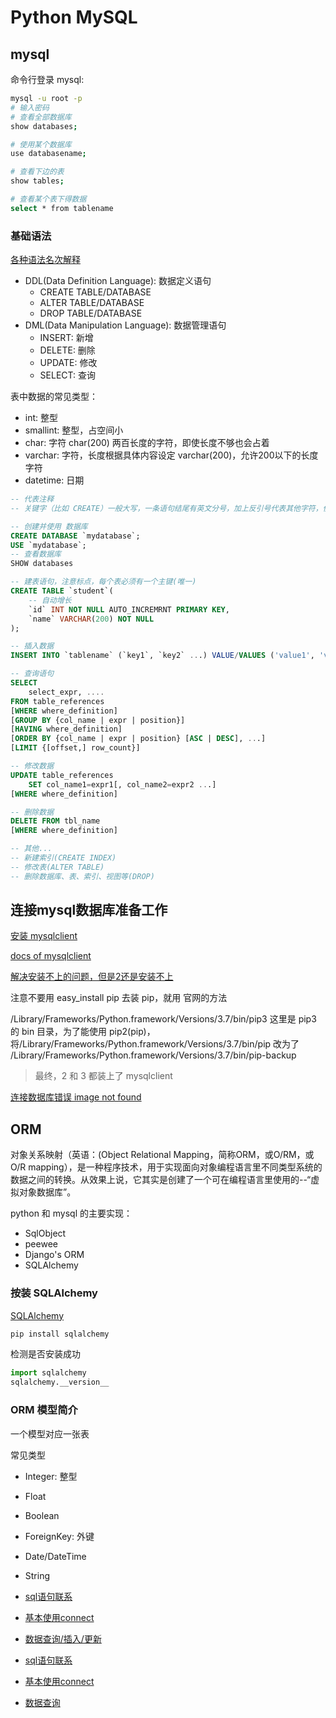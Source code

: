 # Python MySQL

## mysql

命令行登录 mysql:

```bash
mysql -u root -p
# 输入密码
# 查看全部数据库
show databases;

# 使用某个数据库
use databasename;

# 查看下边的表
show tables;

# 查看某个表下得数据
select * from tablename
```

### 基础语法

[各种语法名次解释](https://www.cnblogs.com/fan-yuan/p/7879353.html)

- DDL(Data Definition Language): 数据定义语句
  - CREATE TABLE/DATABASE
  - ALTER TABLE/DATABASE
  - DROP TABLE/DATABASE
- DML(Data Manipulation Language): 数据管理语句
  - INSERT: 新增
  - DELETE: 删除
  - UPDATE: 修改
  - SELECT: 查询

表中数据的常见类型：

- int: 整型
- smallint: 整型，占空间小
- char: 字符 char(200) 两百长度的字符，即使长度不够也会占着
- varchar: 字符，长度根据具体内容设定 varchar(200)，允许200以下的长度字符
- datetime: 日期

```sql
-- 代表注释
-- 关键字（比如 CREATE）一般大写，一条语句结尾有英文分号，加上反引号代表其他字符，例如 id ，加上 反引号就可以和关键字 id 区别了

-- 创建并使用 数据库
CREATE DATABASE `mydatabase`;
USE `mydatabase`;
-- 查看数据库
SHOW databases

-- 建表语句，注意标点，每个表必须有一个主键(唯一)
CREATE TABLE `student`(
	-- 自动增长
	`id` INT NOT NULL AUTO_INCREMRNT PRIMARY KEY,
	`name` VARCHAR(200) NOT NULL
);

-- 插入数据
INSERT INTO `tablename` (`key1`, `key2` ...) VALUE/VALUES ('value1', 'value2' ...)

-- 查询语句
SELECT
	select_expr, ....
FROM table_references
[WHERE where_definition]
[GROUP BY {col_name | expr | position}]
[HAVING where_definition]
[ORDER BY {col_name | expr | position} [ASC | DESC], ...]
[LIMIT {[offset,] row_count}]

-- 修改数据
UPDATE table_references
	SET col_name1=expr1[, col_name2=expr2 ...]
[WHERE where_definition]

-- 删除数据
DELETE FROM tbl_name
[WHERE where_definition]

-- 其他...
-- 新建索引(CREATE INDEX)
-- 修改表(ALTER TABLE)
-- 删除数据库、表、索引、视图等(DROP)
```

## 连接mysql数据库准备工作

[安装 mysqlclient](https://pypi.org/project/mysqlclient/)

[docs of mysqlclient](https://mysqlclient.readthedocs.io/user_guide.html#mysqldb)

[解决安装不上的问题，但是2还是安装不上](https://stackoverflow.com/questions/51123044/pip-install-mysql-python)

注意不要用 easy_install pip 去装 pip，就用 官网的方法

/Library/Frameworks/Python.framework/Versions/3.7/bin/pip3 这里是 pip3 的 bin 目录，为了能使用 pip2(pip)，将/Library/Frameworks/Python.framework/Versions/3.7/bin/pip 改为了 /Library/Frameworks/Python.framework/Versions/3.7/bin/pip-backup

> 最终，2 和 3 都装上了 mysqlclient

[连接数据库错误 image not found](https://stackoverflow.com/questions/49194719/authentication-plugin-caching-sha2-password-cannot-be-loaded)

## ORM

对象关系映射（英语：(Object Relational Mapping，简称ORM，或O/RM，或O/R mapping），是一种程序技术，用于实现面向对象编程语言里不同类型系统的数据之间的转换。从效果上说，它其实是创建了一个可在编程语言里使用的--“虚拟对象数据库”。

python 和 mysql 的主要实现：

- SqlObject
- peewee
- Django's ORM
- SQLAlchemy

### 按装 SQLAlchemy

[SQLAlchemy](https://docs.sqlalchemy.org/en/latest/orm/tutorial.html)

```bash
pip install sqlalchemy
```

检测是否安装成功

```py
import sqlalchemy
sqlalchemy.__version__
```

### ORM 模型简介

一个模型对应一张表

常见类型

- Integer: 整型
- Float
- Boolean
- ForeignKey: 外键
- Date/DateTime
- String

- [sql语句联系](./news.md)
- [基本使用connect](./connect.py)
- [数据查询/插入/更新](./search.py)
- [sql语句联系](./news.md)
- [基本使用connect](./connect.py)
- [数据查询](./search.py)
